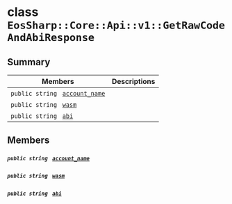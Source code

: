 # class `EosSharp::Core::Api::v1::GetRawCodeAndAbiResponse` 

## Summary

 Members                                | Descriptions                                
----------------------------------------|---------------------------------------------
`public string ` [`account_name`](#class_eos_sharp_1_1_core_1_1_api_1_1v1_1_1_get_raw_code_and_abi_response_1aa9854efb3253f0fab2c20d4e9bc4e185) | 
`public string ` [`wasm`](#class_eos_sharp_1_1_core_1_1_api_1_1v1_1_1_get_raw_code_and_abi_response_1a4f4fb44ca19f055e9080f5d1d660d3b6) | 
`public string ` [`abi`](#class_eos_sharp_1_1_core_1_1_api_1_1v1_1_1_get_raw_code_and_abi_response_1a222d8dbf67541ee497f532587d8e096d) | 

## Members

##### `public string ` [`account_name`](#class_eos_sharp_1_1_core_1_1_api_1_1v1_1_1_get_raw_code_and_abi_response_1aa9854efb3253f0fab2c20d4e9bc4e185) 

##### `public string ` [`wasm`](#class_eos_sharp_1_1_core_1_1_api_1_1v1_1_1_get_raw_code_and_abi_response_1a4f4fb44ca19f055e9080f5d1d660d3b6) 

##### `public string ` [`abi`](#class_eos_sharp_1_1_core_1_1_api_1_1v1_1_1_get_raw_code_and_abi_response_1a222d8dbf67541ee497f532587d8e096d) 

